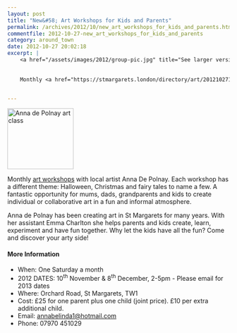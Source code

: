 ```yaml
---
layout: post
title: "New&#58; Art Workshops for Kids and Parents"
permalink: /archives/2012/10/new_art_workshops_for_kids_and_parents.html
commentfile: 2012-10-27-new_art_workshops_for_kids_and_parents
category: around_town
date: 2012-10-27 20:02:18
excerpt: |
    <a href="/assets/images/2012/group-pic.jpg" title="See larger version of - Anna de Polnay art class"><img src="/assets/images/2012/group-pic_thumb.jpg" width="150" height="138" alt="Anna de Polnay art class" class="photo right" /></a>
    
    
    Monthly <a href="https://stmargarets.london/directory/art/201210271457">art workshops</a> with local artist Anna De Polnay. Each workshop has a different theme: Halloween, Christmas and fairy tales to name a few. A fantastic opportunity for mums, dads, grandparents and kids to create individual or collaborative art in a fun and informal atmosphere.
    

---
```


<a href="/assets/images/2012/group-pic.jpg" title="See larger version of - Anna de Polnay art class"><img src="/assets/images/2012/group-pic_thumb.jpg" width="150" height="138" alt="Anna de Polnay art class" class="photo right" /></a>

Monthly [art workshops](/directory/art/201210271457) with local artist Anna De Polnay. Each workshop has a different theme: Halloween, Christmas and fairy tales to name a few. A fantastic opportunity for mums, dads, grandparents and kids to create individual or collaborative art in a fun and informal atmosphere.

Anna de Polnay has been creating art in St Margarets for many years. With her assistant Emma Charlton she helps parents and kids create, learn, experiment and have fun together. Why let the kids have all the fun? Come and discover your arty side!

#### More Information

-   When: One Saturday a month
-   2012 DATES: 10<sup>th</sup> November & 8<sup>th</sup> December, 2-5pm - Please email for 2013 dates
-   Where: Orchard Road, St Margarets, TW1
-   Cost: £25 for one parent plus one child (joint price). £10 per extra additional child.
-   Email: <annabelinda1@hotmail.com>
-   Phone: 07970 451029
